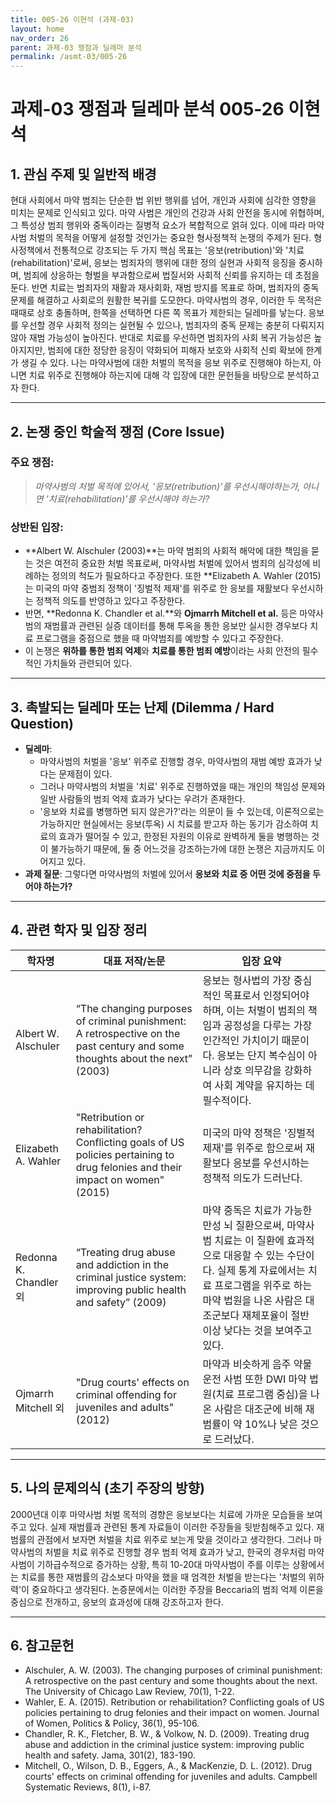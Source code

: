 ```yaml
---
title: 005-26 이현석 (과제-03)
layout: home
nav_order: 26
parent: 과제-03 쟁점과 딜레마 분석
permalink: /asmt-03/005-26
---
```


# 과제-03 쟁점과 딜레마 분석 005-26 이현석 

## 1. 관심 주제 및 일반적 배경

현대 사회에서 마약 범죄는 단순한 법 위반 행위를 넘어, 개인과 사회에 심각한 영향을 미치는 문제로 인식되고 있다. 마약 사범은 개인의 건강과 사회 안전을 동시에 위협하며, 그 특성상 범죄 행위와 중독이라는 질병적 요소가 복합적으로 얽혀 있다. 이에 따라 마약사범 처벌의 목적을 어떻게 설정할 것인가는 중요한 형사정책적 논쟁의 주제가 된다. 형사정책에서 전통적으로 강조되는 두 가지 핵심 목표는 '응보(retribution)'와 '치료(rehabilitation)'로써, 응보는 범죄자의 행위에 대한 정의 실현과 사회적 응징을 중시하며, 범죄에 상응하는 형벌을 부과함으로써 법질서와 사회적 신뢰를 유지하는 데 초점을 둔다. 반면 치료는 범죄자의 재활과 재사회화, 재범 방지를 목표로 하며, 범죄자의 중독 문제를 해결하고 사회로의 원활한 복귀를 도모한다. 마약사범의 경우, 이러한 두 목적은 때때로 상호 충돌하며, 한쪽을 선택하면 다른 쪽 목표가 제한되는 딜레마를 낳는다. 응보를 우선할 경우 사회적 정의는 실현될 수 있으나, 범죄자의 중독 문제는 충분히 다뤄지지 않아 재범 가능성이 높아진다. 반대로 치료를 우선하면 범죄자의 사회 복귀 가능성은 높아지지만, 범죄에 대한 정당한 응징이 약화되어 피해자 보호와 사회적 신뢰 확보에 한계가 생길 수 있다. 나는 마약사범에 대한 처벌의 목적을 응보 위주로 진행해야 하는지, 아니면 치료 위주로 진행해야 하는지에 대해 각 입장에 대한 문헌들을 바탕으로 분석하고자 한다.

---

## 2. 논쟁 중인 학술적 쟁점 (Core Issue)

### 주요 쟁점:  

> *마약사범의 처벌 목적에 있어서, '응보(retribution)'를 우선시해야하는가, 아니면 '치료(rehabilitation)'를 우선시해야 하는가?*

### 상반된 입장:
- **Albert W. Alschuler (2003)**는 마약 범죄의 사회적 해악에 대한 책임을 묻는 것은 여전히 중요한 처벌 목표로써, 마약사범 처벌에 있어서 범죄의 심각성에 비례하는 정의의 척도가 필요하다고 주장한다. 또한 **Elizabeth A. Wahler (2015)는 미국의 마약 중범죄 정책이 '징벌적 제재'를 위주로 한 응보를 재활보다 우선시하는 정책적 의도를 반영하고 있다고 주장한다.
- 반면, **Redonna K. Chandler et al.**와 **Ojmarrh Mitchell et al.** 등은 마약사범의 재범률과 관련된 실증 데이터를 통해 투옥을 통한 응보만 실시한 경우보다 치료 프로그램을 중점으로 했을 때 마약범죄를 예방할 수 있다고 주장한다.
- 이 논쟁은 **위하를 통한 범죄 억제**와 **치료를 통한 범죄 예방**이라는 사회 안전의 필수적인 가치들와 관련되어 있다.

---

## 3. 촉발되는 딜레마 또는 난제 (Dilemma / Hard Question)

- **딜레마**: 
  - 마약사범의 처벌을 '응보' 위주로 진행할 경우, 마약사범의 재범 예방 효과가 낮다는 문제점이 있다.
  - 그러나 마약사범의 처벌을 '치료' 위주로 진행하였을 때는 개인의 책임성 문제와 일반 사람들의 범죄 억제 효과가 낮다는 우려가 존재한다.
  - '응보와 치료를 병행하면 되지 않은가?'라는 의문이 들 수 있는데, 이론적으로는 가능하지만 현실에서는 응보(투옥) 시 치료를 받고자 하는 동기가 감소하여 치료의 효과가 떨어질 수 있고, 한정된 자원의 이유로 완벽하게 둘을 병행하는 것이 불가능하기 때문에, 둘 중 어느것을 강조하는가에 대한 논쟁은 지금까지도 이어지고 있다.
- **과제 질문**: 그렇다면 마약사범의 처벌에 있어서 **응보와 치료 중 어떤 것에 중점을 두어야 하는가?**

---

## 4. 관련 학자 및 입장 정리

| 학자명             | 대표 저작/논문                                   | 입장 요약 |
|--------------------|---------------------------------------------------|-----------|
| Albert W. Alschuler   | “The changing purposes of criminal punishment: A retrospective on the past century and some thoughts about the next” (2003)                          | 응보는 형사법의 가장 중심적인 목표로서 인정되어야 하며, 이는 처벌이 범죄의 책임과 공정성을 다루는 가장 인간적인 가치이기 때문이다. 응보는 단지 복수심이 아니라 상호 의무감을 강화하여 사회 계약을 유지하는 데 필수적이다. |
| Elizabeth A. Wahler    | "Retribution or rehabilitation? Conflicting goals of US policies pertaining to drug felonies and their impact on women" (2015)                                | 미국의 마약 정책은 '징벌적 제재'를 위주로 함으로써 재활보다 응보를 우선시하는 정책적 의도가 드러난다. |
| Redonna K. Chandler 외     | “Treating drug abuse and addiction in the criminal justice system: improving public health and safety” (2009) | 마약 중독은 치료가 가능한 만성 뇌 질환으로써, 마약사범 치료는 이 질환에 효과적으로 대응할 수 있는 수단이다. 실제 통계 자료에서는 치료 프로그램을 위주로 하는 마약 법원을 나온 사람은 대조군보다 재체포율이 절반 이상 낮다는 것을 보여주고 있다. |
| Ojmarrh Mitchell 외       | "Drug courts' effects on criminal offending for juveniles and adults" (2012)                   | 마약과 비슷하게 음주 약물 운전 사범 또한 DWI 마약 법원(치료 프로그램 중심)을 나온 사람은 대조군에 비해 재범률이 약 10%나 낮은 것으로 드러났다. |

---

## 5. 나의 문제의식 (초기 주장의 방향)

2000년대 이후 마약사범 처벌 목적의 경향은 응보보다는 치료에 가까운 모습들을 보여주고 있다. 실제 재범률과 관련된 통계 자료들이 이러한 주장들을 뒷받침해주고 있다. 재범률의 관점에서 보자면 처벌을 치료 위주로 보는게 맞을 것이라고 생각한다. 그러나 마약사범의 처벌을 치료 위주로 진행할 경우 범죄 억제 효과가 낮고, 한국의 경우처럼 마약사범이 기하급수적으로 증가하는 상황, 특히 10-20대 마약사범이 주를 이루는 상황에서는 치료를 통한 재범률의 감소보다 마약을 했을 때 엄격한 처벌을 받는다는 '처벌의 위하력'이 중요하다고 생각된다. 논증문에서는 이러한 주장을 Beccaria의 범죄 억제 이론을 중심으로 전개하고, 응보의 효과성에 대해 강조하고자 한다.

---

## 6. 참고문헌

- Alschuler, A. W. (2003). The changing purposes of criminal punishment: A retrospective on the past century and some thoughts about the next. The University of Chicago Law Review, 70(1), 1-22. 
- Wahler, E. A. (2015). Retribution or rehabilitation? Conflicting goals of US policies pertaining to drug felonies and their impact on women. Journal of Women, Politics & Policy, 36(1), 95-106.
- Chandler, R. K., Fletcher, B. W., & Volkow, N. D. (2009). Treating drug abuse and addiction in the criminal justice system: improving public health and safety. Jama, 301(2), 183-190. 
- Mitchell, O., Wilson, D. B., Eggers, A., & MacKenzie, D. L. (2012). Drug courts' effects on criminal offending for juveniles and adults. Campbell Systematic Reviews, 8(1), i-87.
